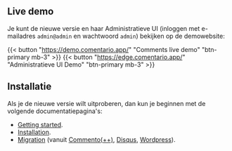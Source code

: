 ## Live demo

Je kunt de nieuwe versie en haar Administratieve UI (inloggen met e-mailadres `admin@admin` en wachtwoord `admin`) bekijken op de demowebsite:

{{< button "https://demo.comentario.app/" "Comments live demo" "btn-primary mb-3" >}}
{{< button "https://edge.comentario.app/" "Administratieve UI Demo" "btn-primary mb-3" >}}

## Installatie

Als je de nieuwe versie wilt uitproberen, dan kun je beginnen met de volgende documentatiepagina's:

* [Getting started](https://docs.comentario.app/en/getting-started/).
* [Installation](https://docs.comentario.app/en/installation/).
* [Migration](https://docs.comentario.app/en/installation/migration/) (vanuit [Commento(++)](https://docs.comentario.app/en/installation/migration/commento/), [Disqus](https://docs.comentario.app/en/installation/migration/disqus/), [Wordpress](https://docs.comentario.app/en/installation/migration/wordpress/)).
